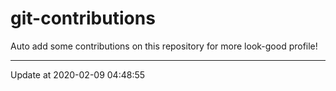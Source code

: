 # git-contributions

Auto add some contributions on this repository for more look-good profile!

---

Update at 2020-02-09 04:48:55
